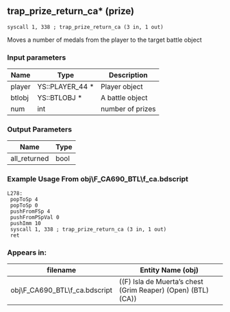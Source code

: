 ## trap_prize_return_ca* (prize)

`syscall 1, 338 ; trap_prize_return_ca (3 in, 1 out)`

Moves a number of medals from the player to the target battle object

### Input parameters
| Name | Type | Description
|------|------|------------
| player   | YS::PLAYER_44 *   | Player object
| btlobj   | YS::BTLOBJ *   | A battle object
| num   | int   | number of prizes


### Output Parameters
| Name | Type
|------|-----
| all_returned   | bool   
### Example Usage From obj\F_CA690_BTL\f_ca.bdscript
```plaintext
L278:
 popToSp 4
 popToSp 0
 pushFromFSp 4
 pushFromPSpVal 0
 pushImm 10
 syscall 1, 338 ; trap_prize_return_ca (3 in, 1 out)
 ret
```


### Appears in:
| filename | Entity Name (obj)
|----------|-------------
| obj\F_CA690_BTL\f_ca.bdscript       | ((F) Isla de Muerta’s chest (Grim Reaper) (Open) (BTL) (CA))          



